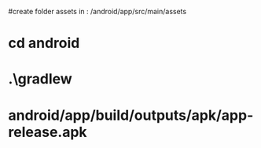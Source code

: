 #create folder assets in :
/android/app/src/main/assets

# cd android

# .\gradlew

# android/app/build/outputs/apk/app-release.apk